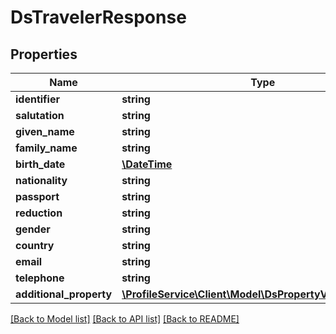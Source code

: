 # DsTravelerResponse

## Properties
Name | Type | Description | Notes
------------ | ------------- | ------------- | -------------
**identifier** | **string** |  | [optional] 
**salutation** | **string** |  | [optional] 
**given_name** | **string** |  | [optional] 
**family_name** | **string** |  | [optional] 
**birth_date** | [**\DateTime**](\DateTime.md) |  | [optional] 
**nationality** | **string** |  | [optional] 
**passport** | **string** |  | [optional] 
**reduction** | **string** |  | [optional] 
**gender** | **string** |  | [optional] 
**country** | **string** |  | [optional] 
**email** | **string** |  | [optional] 
**telephone** | **string** |  | [optional] 
**additional_property** | [**\ProfileService\Client\Model\DsPropertyValueResponse[]**](DsPropertyValueResponse.md) |  | [optional] 

[[Back to Model list]](../../README.md#documentation-for-models) [[Back to API list]](../../README.md#documentation-for-api-endpoints) [[Back to README]](../../README.md)

